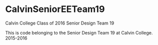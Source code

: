 # CalvinSeniorEETeam19
Calvin College Class of 2016 Senior Design Team 19

This is code belonging to the Senior Design Team 19 at Calvin College.
2015-2016
